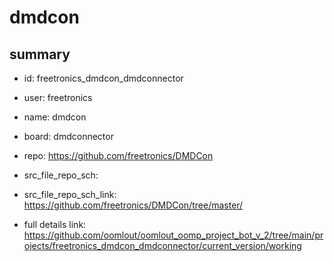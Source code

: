 # dmdcon
 
## summary 
* id: freetronics_dmdcon_dmdconnector
* user: freetronics
* name: dmdcon
* board: dmdconnector
* repo: https://github.com/freetronics/DMDCon



* src_file_repo_sch: 
* src_file_repo_sch_link: https://github.com/freetronics/DMDCon/tree/master/
* full details link: https://github.com/oomlout/oomlout_oomp_project_bot_v_2/tree/main/projects/freetronics_dmdcon_dmdconnector/current_version/working  






